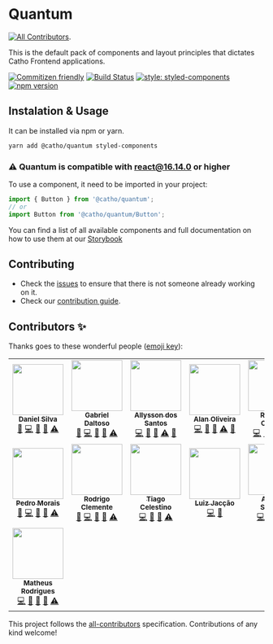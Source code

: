 # Quantum

[![All Contributors](https://img.shields.io/badge/all_contributors-13-orange.svg?style=flat-square)](#contributors).

This is the default pack of components and layout principles that dictates Catho Frontend applications.

[![Commitizen friendly](https://img.shields.io/badge/commitizen-friendly-brightgreen.svg)](http://commitizen.github.io/cz-cli/)
[![Build Status](https://travis-ci.org/catho/quantum.svg?branch=master)](https://travis-ci.org/catho/quantum)
[![style: styled-components](https://img.shields.io/badge/style-%F0%9F%92%85%20styled--components-orange.svg?colorB=daa357&colorA=db748e)](https://github.com/styled-components/styled-components)
[![npm version](https://badge.fury.io/js/%40catho%2Fquantum.svg)](https://badge.fury.io/js/%40catho%2Fquantum)

## Instalation & Usage

It can be installed via npm or yarn.

```sh
yarn add @catho/quantum styled-components
```

### :warning: Quantum is compatible with react@16.14.0 or higher

To use a component, it need to be imported in your project:

```js
import { Button } from '@catho/quantum';
// or
import Button from '@catho/quantum/Button';
```

You can find a list of all available components and full documentation on how to use them at our [Storybook](https://catho.github.io/quantum/)

## Contributing

- Check the [issues](https://github.com/catho/quantum/issues) to ensure that there is not someone already working on it.
- Check our [contribution guide](https://github.com/catho/quantum/blob/master/CONTRIBUTING.MD).

## Contributors ✨

Thanks goes to these wonderful people ([emoji key](https://allcontributors.org/docs/en/emoji-key)):

<!-- ALL-CONTRIBUTORS-LIST:START - Do not remove or modify this section -->
<!-- prettier-ignore-start -->
<!-- markdownlint-disable -->
<table>
  <tr>
    <td align="center"><a href="https://github.com/ddsilva"><img src="https://avatars1.githubusercontent.com/u/755101?v=4" width="100px;" alt=""/><br /><sub><b>Daniel Silva</b></sub></a><br /><a href="https://github.com/catho/quantum/commits?author=ddsilva" title="Documentation">📖</a> <a href="https://github.com/catho/quantum/commits?author=ddsilva" title="Code">💻</a> <a href="#ideas-ddsilva" title="Ideas, Planning, & Feedback">🤔</a> <a href="https://github.com/catho/quantum/pulls?q=is%3Apr+reviewed-by%3Addsilva" title="Reviewed Pull Requests">👀</a> <a href="https://github.com/catho/quantum/commits?author=ddsilva" title="Tests">⚠️</a></td>
    <td align="center"><a href="https://twitter.com/ggdaltoso"><img src="https://avatars0.githubusercontent.com/u/6536985?v=4" width="100px;" alt=""/><br /><sub><b>Gabriel Daltoso</b></sub></a><br /><a href="https://github.com/catho/quantum/commits?author=ggdaltoso" title="Documentation">📖</a> <a href="https://github.com/catho/quantum/commits?author=ggdaltoso" title="Code">💻</a> <a href="#ideas-ggdaltoso" title="Ideas, Planning, & Feedback">🤔</a> <a href="https://github.com/catho/quantum/pulls?q=is%3Apr+reviewed-by%3Aggdaltoso" title="Reviewed Pull Requests">👀</a> <a href="https://github.com/catho/quantum/commits?author=ggdaltoso" title="Tests">⚠️</a></td>
    <td align="center"><a href="https://twitter.com/_allyssonsantos"><img src="https://avatars1.githubusercontent.com/u/13424727?v=4" width="100px;" alt=""/><br /><sub><b>Allysson dos Santos</b></sub></a><br /><a href="https://github.com/catho/quantum/commits?author=allyssonsantos" title="Code">💻</a> <a href="https://github.com/catho/quantum/pulls?q=is%3Apr+reviewed-by%3Aallyssonsantos" title="Reviewed Pull Requests">👀</a> <a href="https://github.com/catho/quantum/commits?author=allyssonsantos" title="Documentation">📖</a> <a href="https://github.com/catho/quantum/commits?author=allyssonsantos" title="Tests">⚠️</a> <a href="#ideas-allyssonsantos" title="Ideas, Planning, & Feedback">🤔</a></td>
    <td align="center"><a href="https://github.com/alan-oliv"><img src="https://avatars3.githubusercontent.com/u/4368481?v=4" width="100px;" alt=""/><br /><sub><b>Alan Oliveira</b></sub></a><br /><a href="https://github.com/catho/quantum/commits?author=alan-oliv" title="Code">💻</a> <a href="https://github.com/catho/quantum/pulls?q=is%3Apr+reviewed-by%3Aalan-oliv" title="Reviewed Pull Requests">👀</a> <a href="https://github.com/catho/quantum/commits?author=alan-oliv" title="Documentation">📖</a> <a href="https://github.com/catho/quantum/commits?author=alan-oliv" title="Tests">⚠️</a> <a href="#ideas-alan-oliv" title="Ideas, Planning, & Feedback">🤔</a></td>
    <td align="center"><a href="https://github.com/rapahaeru"><img src="https://avatars3.githubusercontent.com/u/3389749?v=4" width="100px;" alt=""/><br /><sub><b>Raphael Oliveira</b></sub></a><br /><a href="https://github.com/catho/quantum/commits?author=rapahaeru" title="Code">💻</a> <a href="https://github.com/catho/quantum/pulls?q=is%3Apr+reviewed-by%3Arapahaeru" title="Reviewed Pull Requests">👀</a> <a href="https://github.com/catho/quantum/commits?author=rapahaeru" title="Documentation">📖</a> <a href="https://github.com/catho/quantum/commits?author=rapahaeru" title="Tests">⚠️</a> <a href="#ideas-rapahaeru" title="Ideas, Planning, & Feedback">🤔</a></td>
    <td align="center"><a href="https://github.com/renatogalvones"><img src="https://avatars0.githubusercontent.com/u/302819?s=400&v=4" width="100px;" alt=""/><br /><sub><b>Renato Galvão</b></sub></a><br /><a href="https://github.com/catho/quantum/commits?author=renatogalvones" title="Documentation">📖</a> <a href="https://github.com/catho/quantum/commits?author=renatogalvones" title="Code">💻</a> <a href="#ideas-renatogalvones" title="Ideas, Planning, & Feedback">🤔</a> <a href="https://github.com/catho/quantum/pulls?q=is%3Apr+reviewed-by%3Arenatogalvones" title="Reviewed Pull Requests">👀</a> <a href="https://github.com/catho/quantum/commits?author=renatogalvones" title="Tests">⚠️</a></td>
  </tr>
  <tr>
    <td align="center"><a href="https://github.com/pedrohmorais"><img src="https://avatars1.githubusercontent.com/u/16689908?s=400&v=4" width="100px;" alt=""/><br /><sub><b>Pedro Morais</b></sub></a><br /><a href="https://github.com/catho/quantum/commits?author=pedrohmorais" title="Documentation">📖</a> <a href="https://github.com/catho/quantum/commits?author=pedrohmorais" title="Code">💻</a> <a href="#ideas-pedrohmorais" title="Ideas, Planning, & Feedback">🤔</a> <a href="https://github.com/catho/quantum/pulls?q=is%3Apr+reviewed-by%3Apedrohmorais" title="Reviewed Pull Requests">👀</a> <a href="https://github.com/catho/quantum/commits?author=pedrohmorais" title="Tests">⚠️</a></td>
    <td align="center"><a href="https://github.com/rodrigoclemente"><img src="https://avatars3.githubusercontent.com/u/45388027?s=400&v=4" width="100px;" alt=""/><br /><sub><b>Rodrigo Clemente</b></sub></a><br /><a href="https://github.com/catho/quantum/commits?author=rodrigoclemente" title="Documentation">📖</a> <a href="https://github.com/catho/quantum/commits?author=rodrigoclemente" title="Code">💻</a> <a href="#ideas-rodrigoclemente" title="Ideas, Planning, & Feedback">🤔</a> <a href="https://github.com/catho/quantum/pulls?q=is%3Apr+reviewed-by%3Arodrigoclemente" title="Reviewed Pull Requests">👀</a> <a href="https://github.com/catho/quantum/commits?author=rodrigoclemente" title="Tests">⚠️</a></td>
    <td align="center"><a href="https://github.com/tcelestino"><img src="https://avatars3.githubusercontent.com/u/190265?s=400&v=4" width="100px;" alt=""/><br /><sub><b>Tiago Celestino</b></sub></a><br /><a href="https://github.com/catho/quantum/commits?author=tcelestino" title="Code">💻</a> <a href="#ideas-tcelestino" title="Ideas, Planning, & Feedback">🤔</a> <a href="https://github.com/catho/quantum/pulls?q=is%3Apr+reviewed-by%3Atcelestino" title="Reviewed Pull Requests">👀</a> <a href="https://github.com/catho/quantum/commits?author=tcelestino" title="Tests">⚠️</a></td>
    <td align="center"><a href="https://github.com/luizjaccao"><img src="https://avatars2.githubusercontent.com/u/36733015?s=400&v=4" width="100px;" alt=""/><br /><sub><b>Luiz Jacção</b></sub></a><br /><a href="https://github.com/catho/quantum/commits?author=luizjaccao" title="Code">💻</a> <a href="https://github.com/catho/quantum/pulls?q=is%3Apr+reviewed-by%3Aluizjaccao" title="Reviewed Pull Requests">👀</a></td>
    <td align="center"><a href="https://github.com/alisson-suzigan"><img src="https://avatars2.githubusercontent.com/u/5255042?s=400&v=4" width="100px;" alt=""/><br /><sub><b>Alisson Suzigan</b></sub></a><br /><a href="https://github.com/catho/quantum/commits?author=alisson-suzigan" title="Code">💻</a> <a href="#ideas-alisson-suzigan" title="Ideas, Planning, & Feedback">🤔</a> <a href="https://github.com/catho/quantum/pulls?q=is%3Apr+reviewed-by%3Aalisson-suzigan" title="Reviewed Pull Requests">👀</a> <a href="https://github.com/catho/quantum/commits?author=alisson-suzigan" title="Tests">⚠️</a></td>
    <td align="center"><a href="https://github.com/toncabral88"><img src="https://avatars.githubusercontent.com/u/82893321?v=4" width="100px;" alt=""/><br /><sub><b>Ton Cabral</b></sub></a><br /><a href="https://github.com/catho/quantum/commits?author=toncabral88" title="Code">💻</a>
    <a href="https://github.com/catho/quantum/commits?author=toncabral88" title="Documentation">📖</a> <a href="#ideas-toncabral88" title="Ideas, Planning, & Feedback">🤔</a> <a href="https://github.com/catho/quantum/pulls?q=is%3Apr+reviewed-by%3Atoncabral88" title="Reviewed Pull Requests">👀</a> <a href="https://github.com/catho/quantum/commits?author=toncabral88" title="Tests">⚠️</a></td>
  </tr>
  <tr>
  <td align="center"><a href="https://github.com/matheusrpp"><img src="https://avatars.githubusercontent.com/u/85566581?v=4" width="100px;" alt=""/><br /><sub><b>Matheus Rodrigues</b></sub></a><br /><a href="https://github.com/catho/quantum/commits?author=toncabral88" title="Code">💻</a>
    <a href="https://github.com/catho/quantum/commits?author=matheusrpp" title="Documentation">📖</a> <a href="#ideas-matheusrpp" title="Ideas, Planning, & Feedback">🤔</a> <a href="https://github.com/catho/quantum/pulls?q=is%3Apr+reviewed-by%3Amatheusrpp" title="Reviewed Pull Requests">👀</a> <a href="https://github.com/catho/quantum/commits?author=matheusrpp" title="Tests">⚠️</a></td></tr>
</table>

<!-- markdownlint-enable -->
<!-- prettier-ignore-end -->

<!-- ALL-CONTRIBUTORS-LIST:END -->

This project follows the [all-contributors](https://github.com/all-contributors/all-contributors) specification. Contributions of any kind welcome!
